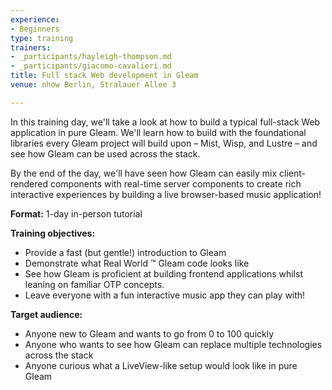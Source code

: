 ```yaml
---
experience:
- Beginners
type: training
trainers:
- _participants/hayleigh-thompson.md
- _participants/giacomo-cavalieri.md
title: Full stack Web development in Gleam
venue: nhow Berlin, Stralauer Allee 3

---
```

In this training day, we'll take a look at how to build a typical full-stack Web application in pure Gleam. We'll learn how to build with the foundational libraries every Gleam project will build upon – Mist, Wisp, and Lustre – and see how Gleam can be used across the stack.

By the end of the day, we'll have seen how Gleam can easily mix client-rendered components with real-time server components to create rich interactive experiences by building a live browser-based music application!

**Format:**
1-day in-person tutorial

**Training objectives:**
* Provide a fast (but gentle!) introduction to Gleam
* Demonstrate what Real World ™️ Gleam code looks like
* See how Gleam is proficient at building frontend applications whilst leaning on familiar OTP concepts.
* Leave everyone with a fun interactive music app they can play with!

**Target audience:**
* Anyone new to Gleam and wants to go from 0 to 100 quickly
* Anyone who wants to see how Gleam can replace multiple technologies across the stack
* Anyone curious what a LiveView-like setup would look like in pure Gleam
